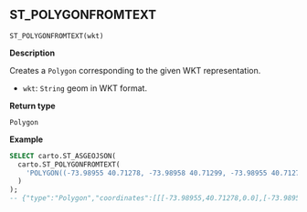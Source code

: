 ## ST_POLYGONFROMTEXT

```sql:signature
ST_POLYGONFROMTEXT(wkt)
```

**Description**

Creates a `Polygon` corresponding to the given WKT representation.

* `wkt`: `String` geom in WKT format.

**Return type**

`Polygon`

**Example**

```sql
SELECT carto.ST_ASGEOJSON(
  carto.ST_POLYGONFROMTEXT(
    'POLYGON((-73.98955 40.71278, -73.98958 40.71299, -73.98955 40.71278))'
  )
);
-- {"type":"Polygon","coordinates":[[[-73.98955,40.71278,0.0],[-73.98958,40.71299,0.0],[-73.98955,40.71278,0.0]...
```
